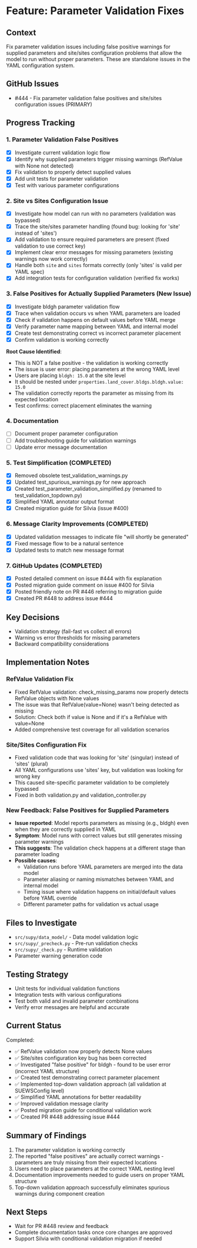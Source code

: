 # Feature: Parameter Validation Fixes

## Context
Fix parameter validation issues including false positive warnings for supplied parameters and site/sites configuration problems that allow the model to run without proper parameters. These are standalone issues in the YAML configuration system.

## GitHub Issues
- #444 - Fix parameter validation false positives and site/sites configuration issues (PRIMARY)

## Progress Tracking

### 1. Parameter Validation False Positives
- [x] Investigate current validation logic flow
- [x] Identify why supplied parameters trigger missing warnings (RefValue with None not detected)
- [x] Fix validation to properly detect supplied values
- [x] Add unit tests for parameter validation
- [x] Test with various parameter configurations

### 2. Site vs Sites Configuration Issue
- [x] Investigate how model can run with no parameters (validation was bypassed)
- [x] Trace the site/sites parameter handling (found bug: looking for 'site' instead of 'sites')
- [x] Add validation to ensure required parameters are present (fixed validation to use correct key)
- [x] Implement clear error messages for missing parameters (existing warnings now work correctly)
- [x] Handle both `site` and `sites` formats correctly (only 'sites' is valid per YAML spec)
- [x] Add integration tests for configuration validation (verified fix works)

### 3. False Positives for Actually Supplied Parameters (New Issue)
- [x] Investigate bldgh parameter validation flow
- [x] Trace when validation occurs vs when YAML parameters are loaded
- [x] Check if validation happens on default values before YAML merge
- [x] Verify parameter name mapping between YAML and internal model
- [x] Create test demonstrating correct vs incorrect parameter placement
- [x] Confirm validation is working correctly

**Root Cause Identified**: 
- This is NOT a false positive - the validation is working correctly
- The issue is user error: placing parameters at the wrong YAML level
- Users are placing `bldgh: 15.0` at the site level
- It should be nested under `properties.land_cover.bldgs.bldgh.value: 15.0`
- The validation correctly reports the parameter as missing from its expected location
- Test confirms: correct placement eliminates the warning

### 4. Documentation
- [ ] Document proper parameter configuration
- [ ] Add troubleshooting guide for validation warnings
- [ ] Update error message documentation

### 5. Test Simplification (COMPLETED)
- [x] Removed obsolete test_validation_warnings.py
- [x] Updated test_spurious_warnings.py for new approach
- [x] Created test_parameter_validation_simplified.py (renamed to test_validation_topdown.py)
- [x] Simplified YAML annotator output format
- [x] Created migration guide for Silvia (issue #400)

### 6. Message Clarity Improvements (COMPLETED)
- [x] Updated validation messages to indicate file "will shortly be generated"
- [x] Fixed message flow to be a natural sentence
- [x] Updated tests to match new message format

### 7. GitHub Updates (COMPLETED)
- [x] Posted detailed comment on issue #444 with fix explanation
- [x] Posted migration guide comment on issue #400 for Silvia
- [x] Posted friendly note on PR #446 referring to migration guide
- [x] Created PR #448 to address issue #444

## Key Decisions
- Validation strategy (fail-fast vs collect all errors)
- Warning vs error thresholds for missing parameters
- Backward compatibility considerations

## Implementation Notes

### RefValue Validation Fix
- Fixed RefValue validation: check_missing_params now properly detects RefValue objects with None values
- The issue was that RefValue(value=None) wasn't being detected as missing
- Solution: Check both if value is None and if it's a RefValue with value=None
- Added comprehensive test coverage for all validation scenarios

### Site/Sites Configuration Fix
- Fixed validation code that was looking for 'site' (singular) instead of 'sites' (plural)
- All YAML configurations use 'sites' key, but validation was looking for wrong key
- This caused site-specific parameter validation to be completely bypassed
- Fixed in both validation.py and validation_controller.py

### New Feedback: False Positives for Supplied Parameters
- **Issue reported**: Model reports parameters as missing (e.g., bldgh) even when they are correctly supplied in YAML
- **Symptom**: Model runs with correct values but still generates missing parameter warnings
- **This suggests**: The validation check happens at a different stage than parameter loading
- **Possible causes**:
  - Validation runs before YAML parameters are merged into the data model
  - Parameter aliasing or naming mismatches between YAML and internal model
  - Timing issue where validation happens on initial/default values before YAML override
  - Different parameter paths for validation vs actual usage

## Files to Investigate
- `src/supy/data_model/` - Data model validation logic
- `src/supy/_precheck.py` - Pre-run validation checks
- `src/supy/_check.py` - Runtime validation
- Parameter warning generation code

## Testing Strategy
- Unit tests for individual validation functions
- Integration tests with various configurations
- Test both valid and invalid parameter combinations
- Verify error messages are helpful and accurate

## Current Status
Completed:
- ✅ RefValue validation now properly detects None values
- ✅ Site/sites configuration key bug has been corrected
- ✅ Investigated "false positive" for bldgh - found to be user error (incorrect YAML structure)
- ✅ Created test demonstrating correct parameter placement
- ✅ Implemented top-down validation approach (all validation at SUEWSConfig level)
- ✅ Simplified YAML annotations for better readability
- ✅ Improved validation message clarity
- ✅ Posted migration guide for conditional validation work
- ✅ Created PR #448 addressing issue #444

## Summary of Findings
1. The parameter validation is working correctly
2. The reported "false positives" are actually correct warnings - parameters are truly missing from their expected locations
3. Users need to place parameters at the correct YAML nesting level
4. Documentation improvements needed to guide users on proper YAML structure
5. Top-down validation approach successfully eliminates spurious warnings during component creation

## Next Steps
- Wait for PR #448 review and feedback
- Complete documentation tasks once core changes are approved
- Support Silvia with conditional validation migration if needed